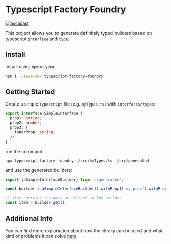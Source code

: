 # Typescript Factory Foundry

[![asciicast](https://asciinema.org/a/ewlt2Rp0K51oAVa0MH4brJnEv.svg)](https://asciinema.org/a/ewlt2Rp0K51oAVa0MH4brJnEv?autoplay=1&startAt=2)

This project allows you to generate definitely typed builders based on typescript `interface` and `type`.

## Install
Install using `npm` or `yarn`:
```bash
npm i --save-dev typescript-factory-foundry
```

## Getting Started
Create a simple `typescript` file (e.g. `myTypes.ts`) with `interfaces/types`:
```typescript
export interface SimpleInterface {
  prop1: string;
  prop2: number;
  prop3: {
    innerProp: string;
  };
}
```

run the command:
```bash
npx typescript-factory-foundry ./src/myTypes.ts ./src/generated
```

and use the generated builders:
```typescript
import {aSimpleInterfaceBuilder} from './generated';

const builder = aSimpleInterfaceBuilder().withProp1('my prop').withProp3({innerProp: 'an inner prop'});

// item contains the data we defined in the builder
const item = builder.get();
```

## Additional Info
You can find more explanation about how the library can be used and what kind of problems it can solve [here](./docs/DETAILED_INFO.md)
